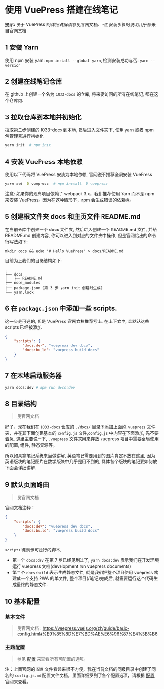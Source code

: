 # 使用 VuePress 搭建在线笔记

**提示:** 关于 VuePress 的详细讲解请参见官网文档. 下面安装步骤的说明几乎都来自官网文档.

## 1 安装 Yarn
使用 npm 安装 yarn: `npm install --global yarn`, 检测安装成功与否: `yarn --version`

## 2 创建在线笔记仓库

在 github 上创建一个名为 `1033-docs` 的仓库, 将来要访问的所有在线笔记, 都在这个仓库内.

## 3 拉取仓库到本地并初始化

拉取第二步创建的 1033-docs 到本地, 然后进入文件夹下, 使用 yarn 或者 npm 包管理器进行初始化

```sh
yarn init  # npm init
```
## 4 安装 VuePress 本地依赖

使用以下代码将 VuePress 安装为本地依赖, 官网说不推荐全局安装 VuePress
```sh
yarn add -D vuepress  # npm install -D vuepress
```
注意: 如果你的现有项目依赖了 webpack 3.x，我们推荐使用 Yarn 而不是 npm 来安装 VuePress。因为在这种情形下，npm 会生成错误的依赖树。

## 5 创建根文件夹 docs 和主页文件 README.md

在当前仓库中创建一个 docs 文件夹, 然后进入创建一个 README.md 文件, 并给 README.md 创建内容, 你可以进入到对应的文件夹中操作, 但是官网给出的命令行写法如下:
```shell
mkdir docs && echo '# Hello VuePress' > docs/README.md
```
目前为止我们的目录结构如下:
```
.
├── docs
│   ├── README.md
├── node_modules
├── package.json (第 3 步 yarn init 创建时生成)
└── yarn.lock
```

## 6 在 `package.json` 中添加一些 scripts. 

这一步是可选的, 但是 VuePress 官网文档推荐写上. 在上下文中, 会默认这些 scripts 已经被添加.
```json
{
    "scripts": {
        "docs:dev": "vuepress dev docs",
        "docs:build": "vuepress build docs"
    }
}
```

## 7 在本地启动服务器
```sh
yarn docs:dev # npm run docs:dev
```

## 8 目录结构

> 见官网文档

好了，现在我们在 `1033-docs` 仓库的 `./docs/` 目录下添加上面的`.vuepress` 文件夹，并在其下面创建基本的 `config.js` 文件,`config.js` 中内容在下面添加, 先不要着急. 这里主要说一下, `.vuepress` 文件夹用来存放 vuepress 项目中需要全局使用的配置, 组件, 静态资源等。

所以如果拿笔记系统来当做讲解, 英语笔记需要用到的图片肯定不放在这里, 因为英语版块的笔记图片在数学版块中几乎是用不到的, 具体各个版块的笔记要如何放下面会详细讲解.

## 9 默认页面路由

> 见官网文档 

官网文档注释：
```json
{
    "scripts": {
        "docs:dev": "vuepress dev docs",
        "docs:build": "vuepress build docs"
    }
}
```
`scripts` 键表示可运行的脚本, 
- 第一个 `docs:dev` 在第 7 步已经见到过了, `yarn docs:dev` 表示我们在开发环境运行 vuepress 文档(development run vuepress documents)
- 第二个 `docs:build` 表示生成静态文件, 就是我们把整个项目使用 vuepress 构建成一个支持 PWA 的单文件, 整个项目(/笔记)完成后, 就需要运行这个代码生成最终的静态文件.



## 10 基本配置

### 基本文件
> 见官网文档：https://vuepress.vuejs.org/zh/guide/basic-config.html#%E9%85%8D%E7%BD%AE%E6%96%87%E4%BB%B6

### 主题配置

> 参见 [配置](https://vuepress.vuejs.org/zh/config/) 来查看所有可配置的选项。

注：上面官网的 `配置` 文件看起来很不方便，我在当前文档的同级目录中创建了同名的 `config.js.md` 配置文件文档，里面详细罗列了各个配置选项，请根据  [配置](https://vuepress.vuejs.org/zh/config/) 官网来查看。


